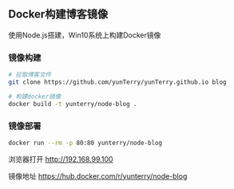 ## Docker构建博客镜像

使用Node.js搭建，Win10系统上构建Docker镜像

### 镜像构建

```sh
# 拉取博客文件
git clone https://github.com/yunTerry/yunTerry.github.io blog

# 构建docker镜像
docker build -t yunterry/node-blog .
```

### 镜像部署

```sh
docker run --rm -p 80:80 yunterry/node-blog
```

浏览器打开 http://192.168.99.100

镜像地址 https://hub.docker.com/r/yunterry/node-blog
